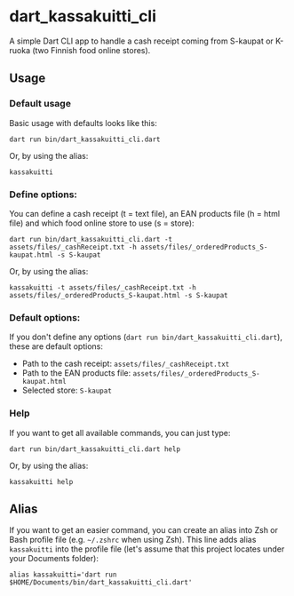 # dart_kassakuitti_cli

A simple Dart CLI app to handle a cash receipt coming from S-kaupat or K-ruoka (two Finnish food online stores).


## Usage

### Default usage

Basic usage with defaults looks like this:

```
dart run bin/dart_kassakuitti_cli.dart
```

Or, by using the alias:

```
kassakuitti
```

### Define options:

You can define a cash receipt (t = text file), an EAN products file (h = html file) and which food online store to use (s = store):

```
dart run bin/dart_kassakuitti_cli.dart -t assets/files/_cashReceipt.txt -h assets/files/_orderedProducts_S-kaupat.html -s S-kaupat
```

Or, by using the alias:

```
kassakuitti -t assets/files/_cashReceipt.txt -h assets/files/_orderedProducts_S-kaupat.html -s S-kaupat
```

### Default options:

If you don't define any options (`dart run bin/dart_kassakuitti_cli.dart`), these are default options:
- Path to the cash receipt: `assets/files/_cashReceipt.txt`
- Path to the EAN products file: `assets/files/_orderedProducts_S-kaupat.html`
- Selected store: `S-kaupat`

### Help

If you want to get all available commands, you can just type:

```
dart run bin/dart_kassakuitti_cli.dart help
```

Or, by using the alias:

```
kassakuitti help
```

## Alias

If you want to get an easier command, you can create an alias into Zsh or Bash profile file (e.g. `~/.zshrc` when using Zsh). This line adds alias `kassakuitti` into the profile file (let's assume that this project locates under your Documents folder):

```
alias kassakuitti='dart run $HOME/Documents/bin/dart_kassakuitti_cli.dart'
```